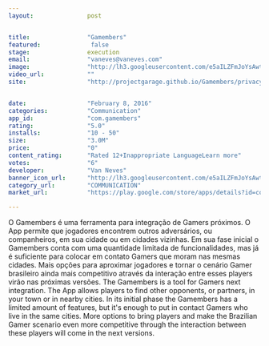 ```yaml
---
layout:               post


title:                "Gamembers"
featured:              false
stage:                execution
email:                "vaneves@vaneves.com"
image:                "http://lh3.googleusercontent.com/e5aILZFmJoYsAwtSY1_9UdESsauqyGvQhhMyQg4s_-Hec8b0FJL7vbZ43iS4KFxRPIE=w300"
video_url:            ""
site:                 "http://projectgarage.github.io/Gamembers/privacy/"


date:                 "February 8, 2016"
categories:           "Communication"
app_id:               "com.gamembers"
rating:               "5.0"
installs:             "10 - 50"
size:                 "3.0M"
price:                "0"
content_rating:       "Rated 12+Inappropriate LanguageLearn more"
votes:                "6"
developer:            "Van Neves"
banner_icon_url:      "http://lh3.googleusercontent.com/e5aILZFmJoYsAwtSY1_9UdESsauqyGvQhhMyQg4s_-Hec8b0FJL7vbZ43iS4KFxRPIE=w300"
category_url:         "COMMUNICATION"
market_url:           "https://play.google.com/store/apps/details?id=com.gamembers&hl=en"

---
```

O Gamembers é uma ferramenta para integração de Gamers próximos. O App permite que jogadores encontrem outros adversários, ou companheiros, em sua cidade ou em cidades vizinhas. Em sua fase inicial o Gamembers conta com uma quantidade limitada de funcionalidades, mas já é suficiente para colocar em contato Gamers que moram nas mesmas cidades. Mais opções para aproximar jogadores e tornar o cenário Gamer brasileiro ainda mais competitivo através da interação entre esses players virão nas próximas versões. The Gamembers is a tool for Gamers next integration. The App allows players to find other opponents, or partners, in your town or in nearby cities. In its initial phase the Gamembers has a limited amount of features, but it's enough to put in contact Gamers who live in the same cities. More options to bring players and make the Brazilian Gamer scenario even more competitive through the interaction between these players will come in the next versions. 
